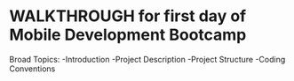 # WALKTHROUGH for first day of Mobile Development Bootcamp
Broad Topics:
-Introduction
-Project Description
-Project Structure
-Coding Conventions
